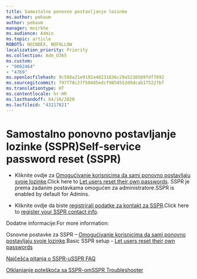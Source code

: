 ```yaml
---
title: Samostalno ponovno postavljanje lozinke
ms.author: pebaum
author: pebaum
manager: mnirkhe
ms.audience: Admin
ms.topic: article
ROBOTS: NOINDEX, NOFOLLOW
localization_priority: Priority
ms.collection: Adm_O365
ms.custom:
- "9002464"
- "4769"
ms.openlocfilehash: 9c588a21e9192a48231836c29a5238589fdf7092
ms.sourcegitcommit: 797f78c27f50485edcf9854552d9dcab175227bf
ms.translationtype: HT
ms.contentlocale: hr-HR
ms.lasthandoff: 04/10/2020
ms.locfileid: "43217821"
---
```

# <a name="self-service-password-reset-sspr"></a><span data-ttu-id="158d4-102">Samostalno ponovno postavljanje lozinke (SSPR)</span><span class="sxs-lookup"><span data-stu-id="158d4-102">Self-service password reset (SSPR)</span></span>

- <span data-ttu-id="158d4-103">Kliknite ovdje za [Omogućivanje korisnicima da sami ponovno postavljaju svoje lozinke](https://admin.microsoft.com/Adminportal/Home#/featureexplorer/security/Sspr).</span><span class="sxs-lookup"><span data-stu-id="158d4-103">Click here to [Let users reset their own passwords](https://admin.microsoft.com/Adminportal/Home#/featureexplorer/security/Sspr).</span></span>  <span data-ttu-id="158d4-104">SSPR je prema zadanim postavkama omogućen za administratore.</span><span class="sxs-lookup"><span data-stu-id="158d4-104">SSPR is enabled by default for Admins.</span></span>

- <span data-ttu-id="158d4-105">Kliknite ovdje da biste [registrirali podatke za kontakt za SSPR](https://go.microsoft.com/fwlink/?linkid=849451).</span><span class="sxs-lookup"><span data-stu-id="158d4-105">Click here to [register your SSPR contact info](https://go.microsoft.com/fwlink/?linkid=849451).</span></span>

<span data-ttu-id="158d4-106">Dodatne informacije:</span><span class="sxs-lookup"><span data-stu-id="158d4-106">For more information:</span></span>

<span data-ttu-id="158d4-107">Osnovne postavke za SSPR – [Omogućivanje korisnicima da sami ponovno postavljaju svoje lozinke](https://docs.microsoft.com/microsoft-365/admin/add-users/let-users-reset-passwords?view=o365-worldwide).</span><span class="sxs-lookup"><span data-stu-id="158d4-107">Basic SSPR setup - [Let users reset their own passwords](https://docs.microsoft.com/microsoft-365/admin/add-users/let-users-reset-passwords?view=o365-worldwide)</span></span>

[<span data-ttu-id="158d4-108">Najčešća pitanja o SSPR-u</span><span class="sxs-lookup"><span data-stu-id="158d4-108">SSPR FAQ</span></span>](https://docs.microsoft.com/azure/active-directory/authentication/active-directory-passwords-faq)

[<span data-ttu-id="158d4-109">Otklanjanje poteškoća sa SSPR-om</span><span class="sxs-lookup"><span data-stu-id="158d4-109">SSPR Troubleshooter</span></span>](https://docs.microsoft.com/azure/active-directory/authentication/active-directory-passwords-troubleshoot)
